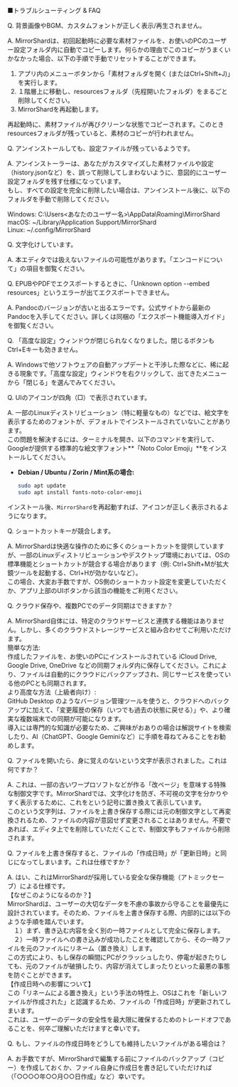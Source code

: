 ■トラブルシューティング & FAQ  

Q. 背景画像やBGM、カスタムフォントが正しく表示/再生されません。  

A. MirrorShardは、初回起動時に必要な素材ファイルを、お使いのPCのユーザー設定フォルダ内に自動でコピーします。何らかの理由でこのコピーがうまくいかなかった場合、以下の手順で手動でリセットすることができます。  

1. アプリ内のメニューボタンから「素材フォルダを開く (またはCtrl+Shift+J)」を実行します。  
2. １階層上に移動し、resourcesフォルダ（先程開いたフォルダ）をまるごと削除してください。  
3. MirrorShardを再起動します。  

再起動時に、素材ファイルが再びクリーンな状態でコピーされます。このときresourcesフォルダが残っていると、素材のコピーが行われません。  

Q. アンインストールしても、設定ファイルが残っているようです。  

A. アンインストーラーは、あなたがカスタマイズした素材ファイルや設定（history.jsonなど）を、誤って削除してしまわないように、意図的にユーザー設定フォルダを残す仕様になっています。  
もし、すべての設定を完全に削除したい場合は、アンインストール後に、以下のフォルダを手動で削除してください。  

Windows: C:\Users\<あなたのユーザー名>\AppData\Roaming\MirrorShard  
macOS: ~/Library/Application Support/MirrorShard  
Linux: ~/.config/MirrorShard  

Q. 文字化けしています。  

A. 本エディタでは扱えないファイルの可能性があります。「エンコードについて」の項目を御覧ください。  

Q. EPUBやPDFでエクスポートするときに、「Unknown option --embed resources」というエラーが出てエクスポートできません。  

A. Pandocのバージョンが古いと出るエラーです。公式サイトから最新のPandocを入手してください。詳しくは同梱の「エクスポート機能導入ガイド」を御覧ください。  

Q. 「高度な設定」ウィンドウが閉じられなくなりました。閉じるボタンもCtrl+Eキーも効きません。  

A. Windowsで他ソフトウェアの自動アップデートと干渉した際などに、稀に起きる現象です。「高度な設定」ウィンドウを右クリックして、出てきたメニューから「閉じる」を選んでみてください。  

Q. UIのアイコンが四角（□）で表示されています。  

A. 一部のLinuxディストリビューション（特に軽量なもの）などでは、絵文字を表示するためのフォントが、デフォルトでインストールされていないことがあります。  
この問題を解決するには、ターミナルを開き、以下のコマンドを実行して、Googleが提供する標準的な絵文字フォント**「Noto Color Emoji」**をインストールしてください。  

*   **Debian / Ubuntu / Zorin / Mint系の場合:**  
    ```bash  
    sudo apt update  
    sudo apt install fonts-noto-color-emoji  
    ```  

インストール後、`MirrorShard`を再起動すれば、アイコンが正しく表示されるようになります。  

Q. ショートカットキーが競合します。  

A. MirrorShardは快適な操作のために多くのショートカットを提供していますが、一部のLinuxディストリビューションやデスクトップ環境においては、OSの標準機能とショートカットが競合する場合があります（例: Ctrl+Shift+Mが拡大鏡ツールを起動する、Ctrl+Hが効かないなど）。  
この場合、大変お手数ですが、OS側のショートカット設定を変更していただくか、アプリ上部のUIボタンから該当の機能をご利用ください。  

Q. クラウド保存や、複数PCでのデータ同期はできますか？  

A. MirrorShard自体には、特定のクラウドサービスと連携する機能はありません。しかし、多くのクラウドストレージサービスと組み合わせてご利用いただけます。  
簡単な方法:  
作成したファイルを、お使いのPCにインストールされている iCloud Drive, Google Drive, OneDrive などの同期フォルダ内に保存してください。これにより、ファイルは自動的にクラウドにバックアップされ、同じサービスを使っている他のPCとも同期されます。  
より高度な方法（上級者向け）:  
GitHub Desktop のようなバージョン管理ツールを使うと、クラウドへのバックアップに加えて、「変更履歴の保存（いつでも過去の状態に戻せる）」や、より確実な複数端末での同期が可能になります。  
導入には専門的な知識が必要なため、ご興味がおありの場合は解説サイトを検索したり、AI（ChatGPT、Google Geminiなど）に手順を尋ねてみることをお勧めします。  

Q. ファイルを開いたら、身に覚えのない``という文字が表示されました。これは何ですか？  

A. これは、一部の古いワープロソフトなどが作る「改ページ」を意味する特殊な制御文字です。MirrorShardでは、文字化けを防ぎ、不可視の文字を分かりやすく表示するために、これを``という記号に置き換えて表示しています。  
この``という文字列は、ファイルを上書き保存する際には元の制御文字として再変換されるため、ファイルの内容が意図せず変更されることはありません。不要であれば、エディタ上で``を削除していただくことで、制御文字もファイルから削除されます。  

Q. ファイルを上書き保存すると、ファイルの「作成日時」が「更新日時」と同じになってしまいます。これは仕様ですか？  

A. はい、これはMirrorShardが採用している安全な保存機能（アトミックセーブ）による仕様です。  
【なぜこのようになるのか？】  
MirrorShardは、ユーザーの大切なデータを不慮の事故から守ることを最優先に設計されています。そのため、ファイルを上書き保存する際、内部的には以下のような手順を踏んでいます。  
　１）まず、書き込む内容を全く別の一時ファイルとして完全に保存します。  
　２）一時ファイルへの書き込みが成功したことを確認してから、その一時ファイルを元のファイルにリネーム（置き換え）します。  
この方式により、もし保存の瞬間にPCがクラッシュしたり、停電が起きたりしても、元のファイルが破損したり、内容が消えてしまったりといった最悪の事態を防ぐことができます。  
【作成日時への影響について】  
この「リネームによる置き換え」という手法の特性上、OSはこれを「新しいファイルが作成された」と認識するため、ファイルの「作成日時」が更新されてしまいます。  
これは、ユーザーのデータの安全性を最大限に確保するためのトレードオフであることを、何卒ご理解いただけますと幸いです。  

Q. もし、ファイルの作成日時をどうしても維持したいファイルがある場合は？

A. お手数ですが、MirrorShardで編集する前にファイルのバックアップ（コピー）を作成しておくか、ファイル自身に作成日を書き記していただければ（「○○○○年○○月○○日作成」など）幸いです。  